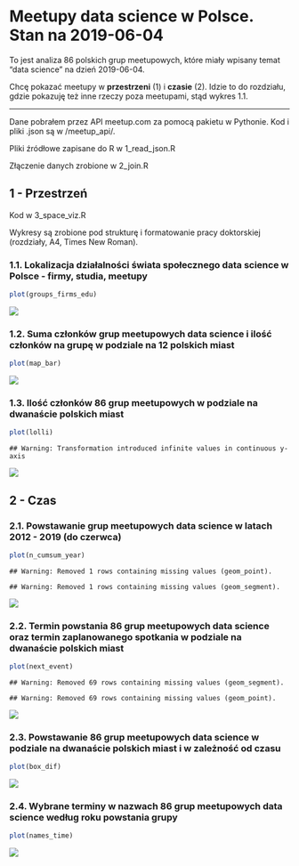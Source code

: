 Meetupy data science w Polsce. Stan na 2019-06-04
================

To jest analiza 86 polskich grup meetupowych, które miały wpisany temat
“data science” na dzień 2019-06-04.

Chcę pokazać meetupy w **przestrzeni** (1) i **czasie** (2). Idzie to do
rozdziału, gdzie pokazuję też inne rzeczy poza meetupami, stąd wykres
1.1.

-----

Dane pobrałem przez API meetup.com za pomocą pakietu w Pythonie. Kod i
pliki .json są w /meetup\_api/.

Pliki źródłowe zapisane do R w 1\_read\_json.R

Złączenie danych zrobione w 2\_join.R

## 1 - Przestrzeń

Kod w 3\_space\_viz.R

Wykresy są zrobione pod strukturę i formatowanie pracy doktorskiej
(rozdziały, A4, Times New
Roman).

### 1.1. Lokalizacja działalności świata społecznego data science w Polsce - firmy, studia, meetupy

``` r
plot(groups_firms_edu)
```

![](all_viz_files/figure-gfm/unnamed-chunk-1-1.png)<!-- -->

### 1.2. Suma członków grup meetupowych data science i ilość członków na grupę w podziale na 12 polskich miast

``` r
plot(map_bar)
```

![](all_viz_files/figure-gfm/unnamed-chunk-2-1.png)<!-- -->

### 1.3. Ilość członków 86 grup meetupowych w podziale na dwanaście polskich miast

``` r
plot(lolli)
```

    ## Warning: Transformation introduced infinite values in continuous y-axis

![](all_viz_files/figure-gfm/unnamed-chunk-3-1.png)<!-- -->

## 2 - Czas

### 2.1. Powstawanie grup meetupowych data science w latach 2012 - 2019 (do czerwca)

``` r
plot(n_cumsum_year)
```

    ## Warning: Removed 1 rows containing missing values (geom_point).

    ## Warning: Removed 1 rows containing missing values (geom_segment).

![](all_viz_files/figure-gfm/unnamed-chunk-4-1.png)<!-- -->

### 2.2. Termin powstania 86 grup meetupowych data science oraz termin zaplanowanego spotkania w podziale na dwanaście polskich miast

``` r
plot(next_event)
```

    ## Warning: Removed 69 rows containing missing values (geom_segment).

    ## Warning: Removed 69 rows containing missing values (geom_point).

![](all_viz_files/figure-gfm/unnamed-chunk-5-1.png)<!-- -->

### 2.3. Powstawanie 86 grup meetupowych data science w podziale na dwanaście polskich miast i w zależność od czasu

``` r
plot(box_dif)
```

![](all_viz_files/figure-gfm/unnamed-chunk-6-1.png)<!-- -->

### 2.4. Wybrane terminy w nazwach 86 grup meetupowych data science według roku powstania grupy

``` r
plot(names_time)
```

![](all_viz_files/figure-gfm/unnamed-chunk-7-1.png)<!-- -->
